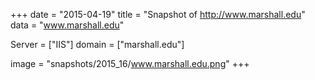 
+++
date = "2015-04-19"
title = "Snapshot of http://www.marshall.edu"
data = "www.marshall.edu"

Server = ["IIS"]
domain = ["marshall.edu"]

  image = "snapshots/2015_16/www.marshall.edu.png"
+++
#
